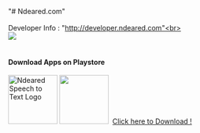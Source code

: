 "# Ndeared.com"<br><br>
Developer Info : "http://developer.ndeared.com"<br><br>
<img src = "http://developer.ndeared.com/devinfo_screenshot.png" /><br><br>
<h4>Download Apps on Playstore</h4>
<img src="http://developer.ndeared.com/ndeared_speechtotext_logo.png" alt="Ndeared Speech to Text Logo" width="100" height="100" />
<img src = "https://upload.wikimedia.org/wikipedia/commons/a/af/Google_Play_Store.svg" width="100" height="100" />
&nbsp;<a href="https://play.google.com/store/apps/details?id=com.Ndeared.Inc&hl=en">Click here to Download !</a>
